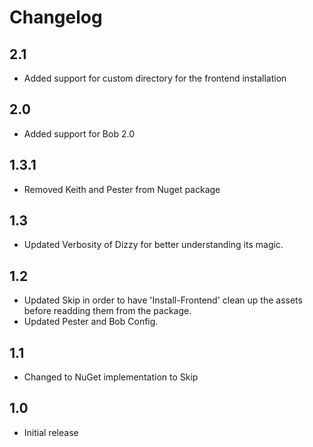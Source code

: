 # Changelog

## 2.1
* Added support for custom directory for the frontend installation

## 2.0
* Added support for Bob 2.0

## 1.3.1
* Removed Keith and Pester from Nuget package

## 1.3
* Updated Verbosity of Dizzy for better understanding its magic.

## 1.2
* Updated Skip in order to have 'Install-Frontend' clean up the assets before readding them from the package.
* Updated Pester and Bob Config.

## 1.1
* Changed to NuGet implementation to Skip

## 1.0
* Initial release
